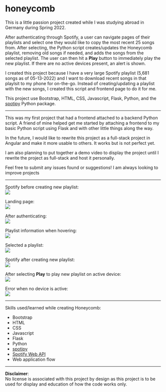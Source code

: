 # honeycomb
This is a little passion project created while I was studying abroad in Germany during Spring 2022.

After authenticating through Spotify, a user can navigate pages of their playlists and select one they would like to copy the most recent 25 songs from. After selecting, the Python script creates/updates the Honeycomb playlist, removing old songs if needed, and adds the songs from the selected playlist. The user can then hit a **Play** button to immediately play the new playlist. If there are no active devices present, an alert is shown.

I created this project because I have a very large Spotify playlist (5,681 songs as of 05-13-2022) and I want to download recent songs in that playlsit to my phone for on-the-go. Instead of creating/updating a playlist with the new songs, I created this script and frontend page to do it for me.

This project use Bootstrap, HTML, CSS, Javascript, Flask, Python, and the [spotipy](https://spotipy.readthedocs.io/en/2.19.0/) Python package.

***

This was my first project that had a frontend attached to a backend Python script. A friend of mine helped get me started by attaching a frontend to my basic Python script using Flask and with other little things along the way.

In the future, I would like to rewrite this project as a full-stack project in Angular and make it more usable to others. It works but is not perfect yet.

I am also planning to put together a demo video to display the project until I rewrite the project as full-stack and host it personally.

Feel free to submit any issues found or suggestions! I am always looking to improve projects

<hr>

Spotify before creating new playlist:<br>
<img src="Images/Screen Shot 2022-05-13 at 11.07.30 PM.png">

Landing page:<br>
<img src="Images/Screen Shot 2022-05-13 at 11.07.36 PM.png">

After authenticating:<br>
<img src="Images/Screen Shot 2022-05-13 at 11.07.42 PM.png">

Playlist information when hovering:<br>
<img src="Images/Screen Shot 2022-05-13 at 11.07.49 PM.png">

Selected a playlist:<br>
<img src="Images/Screen Shot 2022-05-13 at 11.07.58 PM.png">

Spotify after creating new playlist:<br>
<img src="Images/Screen Shot 2022-05-13 at 11.08.20 PM.png">

After selecting **Play** to play new playlist on active device:<br>
<img src="Images/Screen Shot 2022-05-13 at 11.08.25 PM.png">

Error when no device is active:<br>
<img src="Images/Screen Shot 2022-05-13 at 11.08.46 PM.png">

***

Skills used/learned while creating Honeycomb:
- Bootstrap
- HTML
- CSS
- Javascript
- Flask
- Python
- [spotipy](https://spotipy.readthedocs.io/en/2.19.0/)
- [Spotify Web API](https://developer.spotify.com/documentation/web-api/quick-start/)
- Web application flow

***

**Disclaimer**:<br>
No license is associated with this project by design as this project is to be used for display and education of how the code works only.